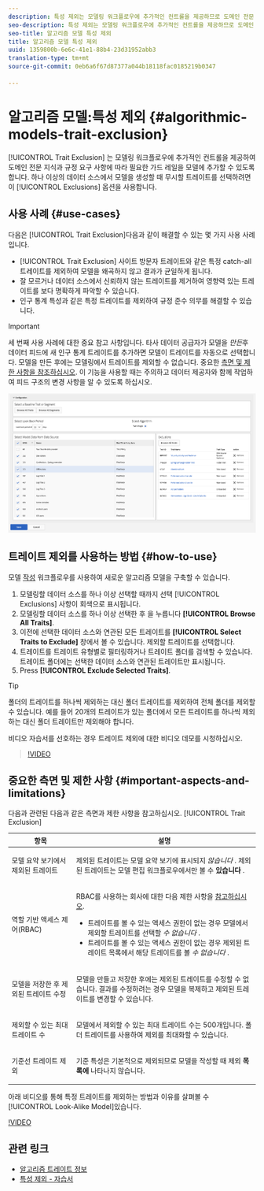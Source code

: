 ```yaml
---
description: 특성 제외는 모델링 워크플로우에 추가적인 컨트롤을 제공하므로 도메인 전문 지식과 규정 요구 사항에 따라 필요한 가드 레일을 모델에 추가할 수 있습니다. 하나 이상의 데이터 소스에서 모델을 생성할 때 무시할 트레이트를 선택하려면 제외 옵션을 사용합니다.
seo-description: 특성 제외는 모델링 워크플로우에 추가적인 컨트롤을 제공하므로 도메인 전문 지식과 규정 요구 사항에 따라 필요한 가드 레일을 모델에 추가할 수 있습니다. 하나 이상의 데이터 소스에서 모델을 생성할 때 무시할 트레이트를 선택하려면 제외 옵션을 사용합니다.
seo-title: 알고리즘 모델 특성 제외
title: 알고리즘 모델 특성 제외
uuid: 1359800b-6e6c-41e1-88b4-23d31952abb3
translation-type: tm+mt
source-git-commit: 0eb6a6f67d87377a044b18118fac0185219b0347

---
```



# 알고리즘 모델:특성 제외 {#algorithmic-models-trait-exclusion}

[!UICONTROL Trait Exclusion] 는 모델링 워크플로우에 추가적인 컨트롤을 제공하여 도메인 전문 지식과 규정 요구 사항에 따라 필요한 가드 레일을 모델에 추가할 수 있도록 합니다. 하나 이상의 데이터 소스에서 모델을 생성할 때 무시할 트레이트를 선택하려면 이 [!UICONTROL Exclusions] 옵션을 사용합니다.

## 사용 사례 {#use-cases}

다음은 [!UICONTROL Trait Exclusion]다음과 같이 해결할 수 있는 몇 가지 사용 사례입니다.

* [!UICONTROL Trait Exclusion] 사이트 방문자 트레이트와 같은 특정 catch-all 트레이트를 제외하여 모델을 왜곡하지 않고 결과가 균일하게 됩니다.
* 잘 모르거나 데이터 소스에서 신뢰하지 않는 트레이트를 제거하여 영향력 있는 트레이트를 보다 명확하게 파악할 수 있습니다.
* 인구 통계 특성과 같은 특정 트레이트를 제외하여 규정 준수 의무를 해결할 수 있습니다.

>[!IMPORTANT]
>
>세 번째 사용 사례에 대한 중요 참고 사항입니다. 타사 데이터 공급자가 모델을 *만든*&#x200B;후 데이터 피드에 새 인구 통계 트레이트를 추가하면 모델이 트레이트를 자동으로 선택합니다. 모델을 만든 후에는 모델링에서 트레이트를 제외할 수 없습니다. 중요한 [측면 및 제한 사항을 참조하십시오](../../features/algorithmic-models/trait-exclusion-algo-models.md#important-aspects-and-limitations). 이 기능을 사용할 때는 주의하고 데이터 제공자와 함께 작업하여 피드 구조의 변경 사항을 알 수 있도록 하십시오.

![](assets/lam_exclude_traits.png)

## 트레이트 제외를 사용하는 방법 {#how-to-use}

모델 [작성](../../features/algorithmic-models/create-model.md#build-model) 워크플로우를 사용하여 새로운 알고리즘 모델을 구축할 수 있습니다.

1. 모델링할 데이터 소스를 하나 이상 선택할 때까지 선택 [!UICONTROL Exclusions] 사항이 회색으로 표시됩니다.
2. 모델링할 데이터 소스를 하나 이상 선택한 후 을 누릅니다 **[!UICONTROL Browse All Traits]**.
3. 이전에 선택한 데이터 소스와 연관된 모든 트레이트를 **[!UICONTROL Select Traits to Exclude]** 창에서 볼 수 있습니다. 제외할 트레이트를 선택합니다.
4. 트레이트를 트레이트 유형별로 필터링하거나 트레이트 폴더를 검색할 수 있습니다. 트레이트 폴더에는 선택한 데이터 소스와 연관된 트레이트만 표시됩니다.
5. Press **[!UICONTROL Exclude Selected Traits]**.

>[!TIP]
>
>폴더의 트레이트를 하나씩 제외하는 대신 폴더 트레이트를 제외하여 전체 폴더를 제외할 수 있습니다. 예를 들어 20개의 트레이트가 있는 폴더에서 모든 트레이트를 하나씩 제외하는 대신 폴더 트레이트만 제외해야 합니다.

비디오 자습서를 선호하는 경우 트레이트 제외에 대한 비디오 데모를 시청하십시오.

>[!VIDEO](https://video.tv.adobe.com/v/25569/?quality=12&captions=kor)

## 중요한 측면 및 제한 사항 {#important-aspects-and-limitations}

다음과 관련된 다음과 같은 측면과 제한 사항을 참고하십시오. [!UICONTROL Trait Exclusion]

<table id="table_BA5C3545BC9E4717BD567B00C803AA53"> 
 <thead> 
  <tr> 
   <th colname="col1" class="entry"> 항목 </th> 
   <th colname="col2" class="entry"> 설명 </th>
  </tr> 
 </thead>
 <tbody> 
  <tr> 
   <td colname="col1"> <p>모델 요약 보기에서 제외된 트레이트 </p> </td>
   <td colname="col2"> <p>제외된 트레이트는 모델 요약 보기에 표시되지 <i>않습니다</i> . 제외된 트레이트는 모델 편집 워크플로우에서만 볼 수 <b><span class="uicontrol"> 있습니다</span></b> . </p> </td>
  </tr> 
  <tr> 
   <td colname="col1"> <p>역할 기반 액세스 제어(RBAC) </p> </td>
   <td colname="col2"> <p>RBAC를 사용하는 회사에 대한 다음 제한 사항을 <a href="../../features/administration/administration-overview.md#administration"> 참고하십시오</a>. </p> <p>
     <ul id="ul_38A4056C235B428C822EA4A353893786"> 
      <li id="li_2624FB35581F4807B8530910D63FFDBF">트레이트를 볼 수 있는 액세스 권한이 없는 경우 모델에서 제외할 트레이트를 선택할 <i>수 없습니다</i> . </li>
      <li id="li_3FD7A12AAAA8462EA84A760C05F20379">트레이트를 볼 수 있는 액세스 권한이 없는 경우 제외된 트레이트 목록에서 해당 트레이트를 볼 <i>수 없습니다</i> . </li>
     </ul> </p> </td>
  </tr> 
  <tr> 
   <td colname="col1"> <p>모델을 저장한 후 제외된 트레이트 수정 </p> </td>
   <td colname="col2"> <p>모델을 만들고 저장한 후에는 제외된 트레이트를 수정할 수 없습니다. 결과를 수정하려는 경우 모델을 복제하고 제외된 트레이트를 변경할 수 있습니다. </p> </td>
  </tr> 
  <tr> 
   <td colname="col1"> <p>제외할 수 있는 최대 트레이트 수 </p> </td>
   <td colname="col2"> <p>모델에서 제외할 수 있는 최대 트레이트 수는 500개입니다. 폴더 트레이트를 사용하여 제외를 최대화할 수 있습니다. </p> </td>
  </tr> 
  <tr> 
   <td colname="col1"> <p>기준선 트레이트 제외 </p> </td>
   <td colname="col2"> <p>기준 특성은 기본적으로 제외되므로 모델을 작성할 때 제외 <b><span class="uicontrol"> 목록에</span></b> 나타나지 않습니다. </p> </td>
  </tr>
 </tbody>
</table>

아래 비디오를 통해 특정 트레이트를 제외하는 방법과 이유를 살펴볼 수 [!UICONTROL Look-Alike Model]있습니다.

[!VIDEO](https://video.tv.adobe.com/v/25569/?captions=kor)

## 관련 링크

* [알고리즘 트레이트 정보](/help/using/features/algorithmic-models/understanding-models.md)
* [특성 제외 - 자습서](https://helpx.adobe.com/audience-manager/kt/using/excluding-traits-look-alike-model-feature-video-use.html)